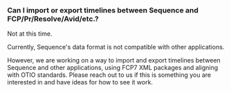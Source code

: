 ### Can I import or export timelines between Sequence and FCP/Pr/Resolve/Avid/etc.?

Not at this time. 

Currently, Sequence's data format is not compatible with other applications.

However, we are working on a way to import and export timelines between Sequence and other applications, using FCP7 XML packages and aligning with OTIO standards. Please reach out to us if this is something you are interested in and have ideas for how to see it work.